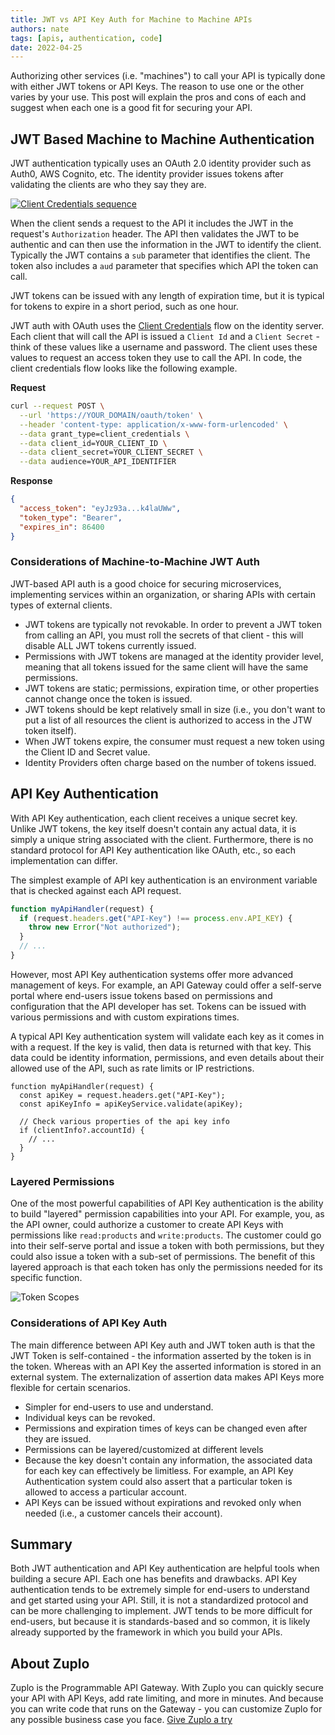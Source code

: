```yaml
---
title: JWT vs API Key Auth for Machine to Machine APIs
authors: nate
tags: [apis, authentication, code]
date: 2022-04-25
---
```


Authorizing other services (i.e. "machines") to call your API is typically done with either JWT tokens or API Keys. The reason to use one or the other varies by your use. This post will explain the pros and cons of each and suggest when each one is a good fit for securing your API.

## JWT Based Machine to Machine Authentication

JWT authentication typically uses an OAuth 2.0 identity provider such as Auth0, AWS Cognito, etc. The identity provider issues tokens after validating the clients are who they say they are.

[![Client Credentials sequence](./auth-sequence-client-credentials.png)](https://auth0.com/docs/get-started/authentication-and-authorization-flow/client-credentials-flow)

When the client sends a request to the API it includes the JWT in the request's `Authorization` header. The API then validates the JWT to be authentic and can then use the information in the JWT to identify the client. Typically the JWT contains a `sub` parameter that identifies the client. The token also includes a `aud` parameter that specifies which API the token can call.

JWT tokens can be issued with any length of expiration time, but it is typical for tokens to expire in a short period, such as one hour.

JWT auth with OAuth uses the [Client Credentials](https://auth0.com/docs/get-started/authentication-and-authorization-flow/client-credentials-flow) flow on the identity server. Each client that will call the API is issued a `Client Id` and a `Client Secret` - think of these values like a username and password. The client uses these values to request an access token they use to call the API. In code, the client credentials flow looks like the following example.

**Request**

```bash
curl --request POST \
  --url 'https://YOUR_DOMAIN/oauth/token' \
  --header 'content-type: application/x-www-form-urlencoded' \
  --data grant_type=client_credentials \
  --data client_id=YOUR_CLIENT_ID \
  --data client_secret=YOUR_CLIENT_SECRET \
  --data audience=YOUR_API_IDENTIFIER
```

**Response**

```json
{
  "access_token": "eyJz93a...k4laUWw",
  "token_type": "Bearer",
  "expires_in": 86400
}
```

### Considerations of Machine-to-Machine JWT Auth

JWT-based API auth is a good choice for securing microservices, implementing services within an organization, or sharing APIs with certain types of external clients.

- JWT tokens are typically not revokable. In order to prevent a JWT token from calling an API, you must roll the secrets of that client - this will disable ALL JWT tokens currently issued.
- Permissions with JWT tokens are managed at the identity provider level, meaning that all tokens issued for the same client will have the same permissions.
- JWT tokens are static; permissions, expiration time, or other properties cannot change once the token is issued.
- JWT tokens should be kept relatively small in size (i.e., you don't want to put a list of all resources the client is authorized to access in the JTW token itself).
- When JWT tokens expire, the consumer must request a new token using the Client ID and Secret value.
- Identity Providers often charge based on the number of tokens issued.

## API Key Authentication

With API Key authentication, each client receives a unique secret key. Unlike JWT tokens, the key itself doesn't contain any actual data, it is simply a unique string associated with the client. Furthermore, there is no standard protocol for API Key authentication like OAuth, etc., so each implementation can differ.

The simplest example of API key authentication is an environment variable that is checked against each API request.

```js
function myApiHandler(request) {
  if (request.headers.get("API-Key") !== process.env.API_KEY) {
    throw new Error("Not authorized");
  }
  // ...
}
```

However, most API Key authentication systems offer more advanced management of keys. For example, an API Gateway could offer a self-serve portal where end-users issue tokens based on permissions and configuration that the API developer has set. Tokens can be issued with various permissions and with custom expirations times.

A typical API Key authentication system will validate each key as it comes in with a request. If the key is valid, then data is returned with that key. This data could be identity information, permissions, and even details about their allowed use of the API, such as rate limits or IP restrictions.

```
function myApiHandler(request) {
  const apiKey = request.headers.get("API-Key");
  const apiKeyInfo = apiKeyService.validate(apiKey);

  // Check various properties of the api key info
  if (clientInfo?.accountId) {
    // ...
  }
}
```

### Layered Permissions

One of the most powerful capabilities of API Key authentication is the ability to build "layered" permission capabilities into your API. For example, you, as the API owner, could authorize a customer to create API Keys with permissions like `read:products` and `write:products`. The customer could go into their self-serve portal and issue a token with both permissions, but they could also issue a token with a sub-set of permissions. The benefit of this layered approach is that each token has only the permissions needed for its specific function.

![Token Scopes](./token_scopes.gif)

### Considerations of API Key Auth

The main difference between API Key auth and JWT token auth is that the JWT Token is self-contained - the information asserted by the token is in the token. Whereas with an API Key the asserted information is stored in an external system. The externalization of assertion data makes API Keys more flexible for certain scenarios.

- Simpler for end-users to use and understand.
- Individual keys can be revoked.
- Permissions and expiration times of keys can be changed even after they are issued.
- Permissions can be layered/customized at different levels
- Because the key doesn't contain any information, the associated data for each key can effectively be limitless. For example, an API Key Authentication system could also assert that a particular token is allowed to access a particular account.
- API Keys can be issued without expirations and revoked only when needed (i.e., a customer cancels their account).

## Summary

Both JWT authentication and API Key authentication are helpful tools when building a secure API. Each one has benefits and drawbacks. API Key authentication tends to be extremely simple for end-users to understand and get started using your API. Still, it is not a standardized protocol and can be more challenging to implement. JWT tends to be more difficult for end-users, but because it is standards-based and so common, it is likely already supported by the framework in which you build your APIs.

## About Zuplo

Zuplo is the Programmable API Gateway. With Zuplo you can quickly secure your API with API Keys, add rate limiting, and more in minutes. And because you can write code that runs on the Gateway - you can customize Zuplo for any possible business case you face. [Give Zuplo a try](https://portal.zuplo.com)
